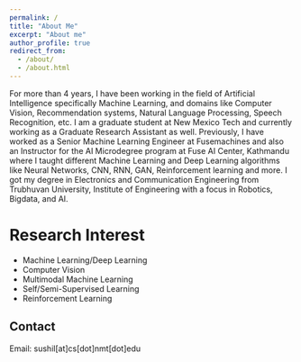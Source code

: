 ```yaml
---
permalink: /
title: "About Me"
excerpt: "About me"
author_profile: true
redirect_from:
  - /about/
  - /about.html
---
```

For more than 4 years, I have been working in the field of Artificial Intelligence specifically Machine Learning, and domains like Computer Vision, Recommendation systems, Natural Language Processing, Speech Recognition, etc.
I am a graduate student at New Mexico Tech and currently working as a Graduate Research Assistant as well. Previously, I have worked as a Senior Machine Learning Engineer at Fusemachines and also an Instructor for the AI Microdegree program at Fuse AI Center, Kathmandu where I taught different Machine Learning and Deep Learning algorithms like Neural Networks, CNN, RNN, GAN, Reinforcement learning and more.
I got my degree in Electronics and Communication Engineering from Trubhuvan University, Institute of Engineering with a focus in Robotics, Bigdata, and AI.

Research Interest
======
* Machine Learning/Deep Learning
* Computer Vision
* Multimodal Machine Learning
* Self/Semi-Supervised Learning
* Reinforcement Learning

Contact
------
Email: sushil[at]cs[dot]nmt[dot]edu

